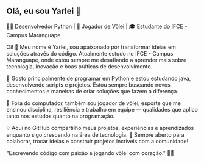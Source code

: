 ## Olá, eu sou Yarlei 👋

👨‍💻 Desenvolvedor Python | 🏐 Jogador de Vôlei | 🎓 Estudante do IFCE - Campus Maranguape

Oi! 👋 Meu nome é Yarlei, sou apaixonado por transformar ideias em soluções através do código.
Atualmente estudo no IFCE - Campus Maranguape, onde estou sempre me desafiando a aprender mais sobre tecnologia, inovação e boas práticas de desenvolvimento.

🚀 Gosto principalmente de programar em Python e estou estudando java, desenvolvendo scripts e projetos. Estou sempre buscando novos conhecimentos e maneiras de criar soluções que fazem a diferença.

🏐 Fora do computador, também sou jogador de vôlei, esporte que me ensinou disciplina, resiliência e trabalho em equipe — qualidades que aplico tanto nos estudos quanto na programação.

💡 Aqui no GitHub compartilho meus projetos, experiências e aprendizados enquanto sigo crescendo na área de tecnologia.
🤝 Sempre aberto para colaborar, trocar ideias e construir projetos incríveis com a comunidade!


"Escrevendo código com paixão e jogando vôlei com coração." 🐍🏐







          
          
          
